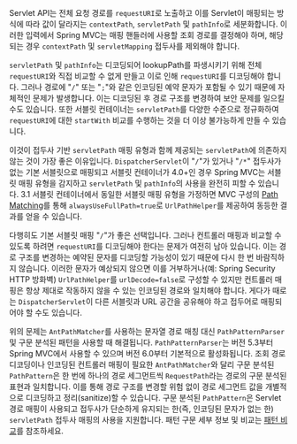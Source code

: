 <p>Servlet API는 전체 요청 경로를 <code>requestURI</code>로 노출하고 이를 Servlet이 매핑되는 방식에 따라 값이 달라지는 <code>contextPath</code>, <code>servletPath</code> 및 <code>pathInfo</code>로 세분화합니다. 이러한 입력에서 Spring MVC는 매핑 핸들러에 사용할 조회 경로를 결정해야 하며, 해당되는 경우 <code>contextPath</code> 및 <code>servletMapping</code> 접두사를 제외해야 합니다.</p>
<p><code>servletPath</code> 및 <code>pathInfo</code>는 디코딩되어 lookupPath를 파생시키기 위해 전체 <code>requestURI</code>와 직접 비교할 수 없게 만들고 이로 인해 <code>requestURI</code>를 디코딩해야 합니다. 그러나 경로에 "<code>/</code>" 또는 "<code>;</code>"와 같은 인코딩된 예약 문자가 포함될 수 있기 때문에 자체적인 문제가 발생합니다. 이는 디코딩된 후 경로 구조를 변경하여 보안 문제를 일으킬 수도 있습니다. 또한 서블릿 컨테이너는 <code>servletPath</code>를 다양한 수준으로 정규화하여 <code>requestURI</code>에 대한 <code>startWith</code> 비교를 수행하는 것을 더 이상 불가능하게 만들 수 있습니다.</p>
<p>이것이 접두사 기반 <code>servletPath</code> 매핑 유형과 함께 제공되는 <code>servletPath</code>에 의존하지 않는 것이 가장 좋은 이유입니다. <code>DispatcherServlet</code>이 "<code>/</code>"가 있거나 "<code>/*</code>" 접두사가 없는 기본 서블릿으로 매핑되고 서블릿 컨테이너가 4.0+인 경우 Spring MVC는 서블릿 매핑 유형을 감지하고 <code>servletPath</code> 및 <code>pathInfo</code>의 사용을 완전히 피할 수 있습니다.  3.1 서블릿 컨테이너에서 동일한 서블릿 매핑 유형을 가정하면 MVC 구성의 <a href="https://docs.spring.io/spring-framework/reference/web/webmvc/mvc-config/path-matching.html">Path Matching</a>를 통해 <code>alwaysUseFullPath=true</code>로 <code>UrlPathHelper</code>를 제공하여 동등한 결과를 얻을 수 있습니다.</p>
<p>다행히도 기본 서블릿 매핑 "<code>/</code>"가 좋은 선택입니다. 그러나 컨트롤러 매핑과 비교할 수 있도록 하려면 <code>requestURI</code>를 디코딩해야 한다는 문제가 여전히 남아 있습니다. 이는 경로 구조를 변경하는 예약된 문자를 디코딩할 가능성이 있기 때문에 다시 한 번 바람직하지 않습니다. 이러한 문자가 예상되지 않으면 이를 거부하거나(예: Spring Security HTTP 방화벽) <code>UrlPathHelper</code>를 <code>urlDecode=false</code>로 구성할 수 있지만 컨트롤러 매핑은 항상 제대로 작동하지 않을 수 있는 인코딩된 경로와 일치해야 합니다. 게다가 때로는 <code>DispatcherServlet</code>이 다른 서블릿과 URL 공간을 공유해야 하고 접두어로 매핑되어야 할 수도 있습니다.</p>
<p>위의 문제는 <code>AntPathMatcher</code>를 사용하는 문자열 경로 매칭 대신 <code>PathPatternParser</code> 및 구문 분석된 패턴을 사용할 때 해결됩니다. <code>PathPatternParser</code>는 버전 5.3부터 Spring MVC에서 사용할 수 있으며 버전 6.0부터 기본적으로 활성화됩니다. 조회 경로 디코딩이나 인코딩된 컨트롤러 매핑이 필요한 <code>AntPathMatcher</code>와 달리 구문 분석된 <code>PathPattern</code>은 한 번에 하나의 경로 세그먼트씩 <code>RequestPath</code>라는 경로의 구문 분석된 표현과 일치합니다. 이를 통해 경로 구조를 변경할 위험 없이 경로 세그먼트 값을 개별적으로 디코딩하고 정리(sanitize)할 수 있습니다. 구문 분석된 <code>PathPattern</code>은 Servlet 경로 매핑이 사용되고 접두사가 단순하게 유지되는 한(즉, 인코딩된 문자가 없는 한) <code>servletPath</code> 접두사 매핑의 사용을 지원합니다. 패턴 구문 세부 정보 및 비교는 <a href="https://docs.spring.io/spring-framework/reference/web/webmvc/mvc-controller/ann-requestmapping.html#mvc-ann-requestmapping-pattern-comparison">패턴 비교</a>를 참조하세요.</p>